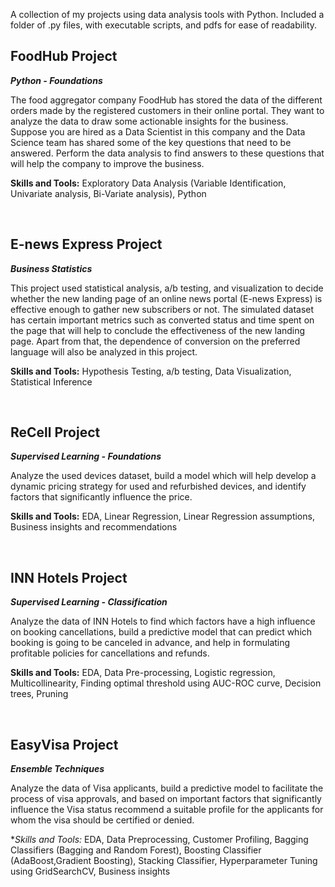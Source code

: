 A collection of my projects using data analysis tools with Python. Included a folder of .py files, with executable scripts, and pdfs for ease of readability. 

## FoodHub Project
**_Python - Foundations_**

The food aggregator company FoodHub has stored the data of the different orders made by the registered customers in their online portal. They want to analyze 
the data to draw some actionable insights for the business. Suppose you are hired as a Data Scientist in this company and the Data Science team has shared some 
of the key questions that need to be answered. Perform the data analysis to find answers to these questions that will help the company to improve the business.

**Skills and Tools:**
Exploratory Data Analysis (Variable Identification, Univariate analysis, Bi-Variate analysis), Python

<br />

## E-news Express Project
**_Business Statistics_**

This project used statistical analysis, a/b testing, and visualization to decide whether the new landing page of an online news portal (E-news Express) is
effective enough to gather new subscribers or not. The simulated dataset has certain important metrics such as converted status and time spent on the page that
will help to conclude the effectiveness of the new landing page. Apart from that, the dependence of conversion on the preferred language will also be analyzed in 
this project.

**Skills and Tools:**
Hypothesis Testing, a/b testing, Data Visualization, Statistical Inference

<br />

## ReCell Project
**_Supervised Learning - Foundations_**

Analyze the used devices dataset, build a model which will help develop a dynamic pricing strategy for used and refurbished devices, and identify factors that 
significantly influence the price.

**Skills and Tools:**
EDA, Linear Regression, Linear Regression assumptions, Business insights and recommendations

<br />

## INN Hotels Project
**_Supervised Learning - Classification_**

Analyze the data of INN Hotels to find which factors have a high influence on booking cancellations, build a predictive model that can predict which booking is
going to be canceled in advance, and help in formulating profitable policies for cancellations and refunds.

**Skills and Tools:**
EDA, Data Pre-processing, Logistic regression, Multicollinearity, Finding optimal threshold using AUC-ROC curve, Decision trees, Pruning

<br />

## EasyVisa Project
**_Ensemble Techniques_**

Analyze the data of Visa applicants, build a predictive model to facilitate the process of visa approvals, and based on important factors that significantly 
influence the Visa status recommend a suitable profile for the applicants for whom the visa should be certified or denied.

**Skills and Tools:*
EDA, Data Preprocessing, Customer Profiling, Bagging Classifiers (Bagging and Random Forest), Boosting Classifier (AdaBoost,Gradient Boosting),
Stacking Classifier, Hyperparameter Tuning using GridSearchCV, Business insights
